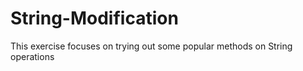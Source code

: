 # String-Modification
This exercise focuses on trying out some popular methods on String operations
